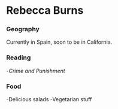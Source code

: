 # Rebecca Burns
### Geography
Currently in Spain, soon to be in California.
### Reading
-*Crime and Punishment*
### Food
-Delicious salads
-Vegetarian stuff 

